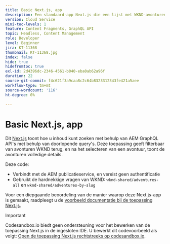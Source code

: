 ```yaml
---
title: Basic Next.js, app
description: Een standaard-app Next.js die een lijst met WKND-avonturen en hun details weergeeft
version: Cloud Service
mini-toc-levels: 1
feature: Content Fragments, GraphQL API
topic: Headless, Content Management
role: Developer
level: Beginner
jira: KT-11368
thumbnail: KT-11368.jpg
index: false
hide: true
hidefromtoc: true
exl-id: 2d4396dc-2346-4561-b040-eba0ab62a96f
duration: 22
source-git-commit: f4c621f3a9caa8c2c64b8323312343fe421a5aee
workflow-type: tm+mt
source-wordcount: '116'
ht-degree: 0%

---
```


# Basic Next.js, app

Dit [Next.js](https://nextjs.org/) toont hoe u inhoud kunt zoeken met behulp van AEM GraphQL API&#39;s met behulp van doorlopende query&#39;s. Deze toepassing geeft filterbaar van avonturen WKND terug, en na het selecteren van een avontuur, toont de avonturen volledige details.

Deze code:

+ Verbindt met de AEM publicatieservice, en vereist geen authentificatie
+ Gebruikt de hardnekkige vragen van WKND: `wknd-shared/adventures-all` en `wknd-shared/adventures-by-slug`

Voor een diepgaande beoordeling van de manier waarop deze Next.js-app is gemaakt, raadpleegt u de [voorbeeld documentatie bij de toepassing Next.js](../example-apps/next-js.md).

>[!IMPORTANT]
>
> Codesandbox.io biedt geen ondersteuning voor het bewerken van de toepassing Next.js in de ingesloten IDE. U bewerkt dit codevoorbeeld als volgt: [Open de toepassing Next.js rechtstreeks op codesandbox.io](https://codesandbox.io/s/wknd-next-js-app-u8x5f8).
